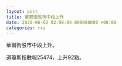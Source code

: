 ```yaml
---
layout: post
title: 華爾街股市中段上升
date: 2020-06-02 02:08:04.000000000 +08:00
categories: rss
---
```


華爾街股市中段上升。

道瓊斯指數報25474，上升92點。
